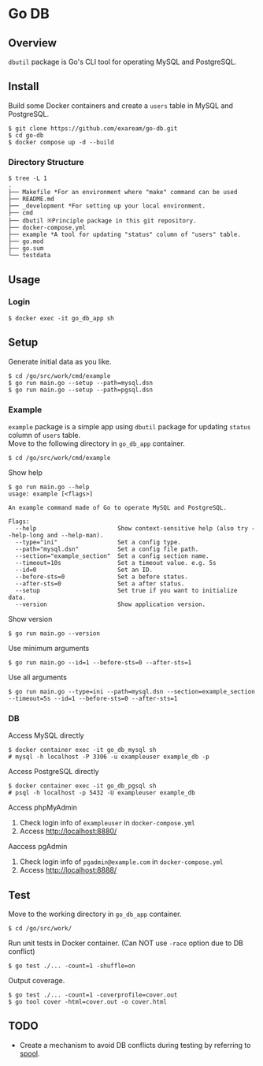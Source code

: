 # Go DB

## Overview

`dbutil` package is Go's CLI tool for operating MySQL and PostgreSQL.

## Install

Build some Docker containers and create a `users` table in MySQL and PostgreSQL.
```shell
$ git clone https://github.com/exaream/go-db.git
$ cd go-db
$ docker compose up -d --build
```

### Directory Structure

```
$ tree -L 1
.
├── Makefile *For an environment where "make" command can be used
├── README.md
├── _development *For setting up your local environment.
├── cmd
├── dbutil ※Principle package in this git repository.
├── docker-compose.yml
├── example *A tool for updating "status" column of "users" table.
├── go.mod
├── go.sum
└── testdata
```

## Usage

### Login

```shell
$ docker exec -it go_db_app sh
```

## Setup

Generate initial data as you like.
```shell
$ cd /go/src/work/cmd/example
$ go run main.go --setup --path=mysql.dsn
$ go run main.go --setup --path=pgsql.dsn
```

### Example

`example` package is a simple app using `dbutil` package for updating `status` column of `users` table.  
Move to the following directory in `go_db_app` container.
```shell
$ cd /go/src/work/cmd/example
```

Show help
```
$ go run main.go --help
usage: example [<flags>]

An example command made of Go to operate MySQL and PostgreSQL.

Flags:
  --help                       Show context-sensitive help (also try --help-long and --help-man).
  --type="ini"                 Set a config type.
  --path="mysql.dsn"           Set a config file path.
  --section="example_section"  Set a config section name.
  --timeout=10s                Set a timeout value. e.g. 5s
  --id=0                       Set an ID.
  --before-sts=0               Set a before status.
  --after-sts=0                Set a after status.
  --setup                      Set true if you want to initialize data.
  --version                    Show application version.

```

Show version
```shell
$ go run main.go --version
```

Use minimum arguments
```shell
$ go run main.go --id=1 --before-sts=0 --after-sts=1
```

Use all arguments
```shell
$ go run main.go --type=ini --path=mysql.dsn --section=example_section --timeout=5s --id=1 --before-sts=0 --after-sts=1
```

### DB

Access MySQL directly
```shell
$ docker container exec -it go_db_mysql sh
# mysql -h localhost -P 3306 -u exampleuser example_db -p
```

Access PostgreSQL directly
```shell
$ docker container exec -it go_db_pgsql sh
# psql -h localhost -p 5432 -U exampleuser example_db
```

Access phpMyAdmin
1. Check login info of `exampleuser` in `docker-compose.yml`
2. Access [http://localhost:8880/](http://localhost:8880/)

Aaccess pgAdmin
1. Check login info of `pgadmin@example.com` in `docker-compose.yml`
2. Access [http://localhost:8888/](http://localhost:8888/)

## Test

Move to the working directory in `go_db_app` container.
```shell
$ cd /go/src/work/
```

Run unit tests in Docker container.
(Can NOT use `-race` option due to DB conflict)
```shell
$ go test ./... -count=1 -shuffle=on
```

Output coverage.
```shell
$ go test ./... -count=1 -coverprofile=cover.out
$ go tool cover -html=cover.out -o cover.html
```

## TODO
* Create a mechanism to avoid DB conflicts during testing by referring to [spool](https://github.com/cloudspannerecosystem/spool).
